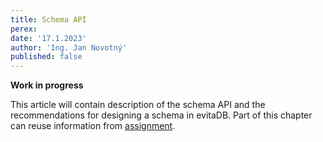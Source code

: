 ```yaml
---
title: Schema API
perex:
date: '17.1.2023'
author: 'Ing. Jan Novotný'
published: false
---
```


**Work in progress**

This article will contain description of the schema API and the recommendations for designing a schema in evitaDB.
Part of this chapter can reuse information from [assignment](https://evitadb.io/research/assignment/updating/schema_api).